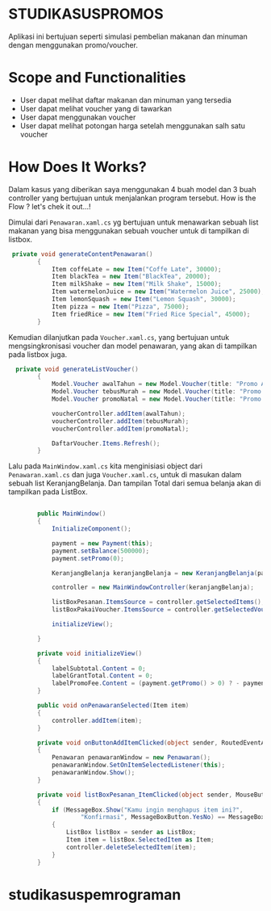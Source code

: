 # STUDIKASUSPROMOS 
Aplikasi ini bertujuan seperti simulasi pembelian makanan dan minuman dengan menggunakan promo/voucher.

# Scope and Functionalities
- User dapat melihat daftar makanan dan minuman yang tersedia
- User dapat melihat voucher yang di tawarkan
- User dapat menggunakan voucher
- User dapat melihat potongan harga setelah menggunakan salh satu voucher

# How Does It Works?
Dalam kasus yang diberikan saya menggunakan 4 buah model dan 3 buah controller yang bertujuan untuk 
menjalankan program tersebut.
How is the Flow ? let's chek it out...!

Dimulai dari `Penawaran.xaml.cs` yg bertujuan untuk menawarkan sebuah list makanan yang bisa menggunakan sebuah voucher
untuk di tampilkan di listbox.
```c#
 private void generateContentPenawaran()
        {
            Item coffeLate = new Item("Coffe Late", 30000);
            Item blackTea = new Item("BlackTea", 20000);
            Item milkShake = new Item("Milk Shake", 15000);
            Item watermelonJuice = new Item("Watermelon Juice", 25000);
            Item lemonSquash = new Item("Lemon Squash", 30000);
            Item pizza = new Item("Pizza", 75000);
            Item friedRice = new Item("Fried Rice Special", 45000);
        }
```
Kemudian dilanjutkan pada `Voucher.xaml.cs`, yang bertujuan untuk mengsingkronisasi voucher dan model penawaran,
yang akan di tampilkan pada listbox juga.
```c#
  private void generateListVoucher()
        {
            Model.Voucher awalTahun = new Model.Voucher(title: "Promo Awal Tahun Diskon 25%", discInPercent: 25);
            Model.Voucher tebusMurah = new Model.Voucher(title: "Promo Tebus Murah Diskon 30% atau max. 30.000", discInPercent: 30);
            Model.Voucher promoNatal = new Model.Voucher(title: "Promo Natal Potongan 10000", disc: 10000);

            voucherController.addItem(awalTahun);
            voucherController.addItem(tebusMurah);
            voucherController.addItem(promoNatal);

            DaftarVoucher.Items.Refresh();
        }
```
Lalu pada `MainWindow.xaml.cs` kita menginisiasi object dari `Penawaran.xaml.cs` dan juga `Voucher.xaml.cs`,
untuk di masukan dalam sebuah list KeranjangBelanja. Dan tampilan Total dari semua belanja akan di tampilkan pada ListBox.
```cs

        public MainWindow()
        {
            InitializeComponent();

            payment = new Payment(this);
            payment.setBalance(500000);
            payment.setPromo(0);

            KeranjangBelanja keranjangBelanja = new KeranjangBelanja(payment, this);

            controller = new MainWindowController(keranjangBelanja);

            listBoxPesanan.ItemsSource = controller.getSelectedItems();
            listBoxPakaiVoucher.ItemsSource = controller.getSelectedVouchers();

            initializeView();

        }

        private void initializeView()
        {
            labelSubtotal.Content = 0;
            labelGrantTotal.Content = 0;
            labelPromoFee.Content = (payment.getPromo() > 0) ? - payment.getPromo() : 0;
        }

        public void onPenawaranSelected(Item item)
        {
            controller.addItem(item);
        }

        private void onButtonAddItemClicked(object sender, RoutedEventArgs e)
        {
            Penawaran penawaranWindow = new Penawaran();
            penawaranWindow.SetOnItemSelectedListener(this);
            penawaranWindow.Show();
        }

        private void listBoxPesanan_ItemClicked(object sender, MouseButtonEventArgs e)
        {
            if (MessageBox.Show("Kamu ingin menghapus item ini?",
                    "Konfirmasi", MessageBoxButton.YesNo) == MessageBoxResult.Yes)
            {
                ListBox listBox = sender as ListBox;
                Item item = listBox.SelectedItem as Item;
                controller.deleteSelectedItem(item);
            }
        }
```
# studikasuspemrograman
